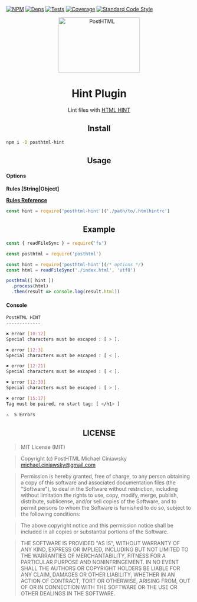 [![NPM][npm]][npm-url]
[![Deps][deps]][deps-url]
[![Tests][travis]][travis-url]
[![Coverage][cover]][cover-url]
[![Standard Code Style][style]][style-url]

<div align="center">
  <img width="220" height="150" title="PostHTML" src="http://posthtml.github.io/posthtml/logo.svg">
  <h1>Hint Plugin</h1>
  <p>Lint files with <a href="http://htmlhint.com">HTML HINT</a></p>
</div>

<h2 align="center">Install</h2>

```bash
npm i -D posthtml-hint
```

<h2 align="center">Usage</h2>

#### Options

**Rules [String|Object]**

**[Rules Reference](https://github.com/yaniswang/HTMLHint/wiki/Rules)**

```js
const hint = require('posthtml-hint')('./path/to/.htmlhintrc')
```

<h2 align="center">Example</h2>

```js
const { readFileSync } = require('fs')

const posthtml = require('posthtml')

const hint = require('posthtml-hint')(/* options */)
const html = readFileSync('./index.html', 'utf8')

posthtml([ hint ])
  .process(html)
  .then(result => console.log(result.html))
```

#### Console

```bash
PostHTML HINT
-------------

✖ error [10:12]
Special characters must be escaped : [ > ].

✖ error [12:3]
Special characters must be escaped : [ < ].

✖ error [12:21]
Special characters must be escaped : [ < ].

✖ error [12:30]
Special characters must be escaped : [ > ].

✖ error [15:17]
Tag must be paired, no start tag: [ </h1> ]

⚠  5 Errors
```

<h2 align="center">LICENSE</h2>

> MIT License (MIT)

>Copyright (c) PostHTML Michael Ciniawsky <michael.ciniawsky@gmail.com>

> Permission is hereby granted, free of charge, to any person obtaining a copy
of this software and associated documentation files (the "Software"), to deal
in the Software without restriction, including without limitation the rights
to use, copy, modify, merge, publish, distribute, sublicense, and/or sell
copies of the Software, and to permit persons to whom the Software is
furnished to do so, subject to the following conditions:

> The above copyright notice and this permission notice shall be included in all
copies or substantial portions of the Software.

> THE SOFTWARE IS PROVIDED "AS IS", WITHOUT WARRANTY OF ANY KIND, EXPRESS OR
IMPLIED, INCLUDING BUT NOT LIMITED TO THE WARRANTIES OF MERCHANTABILITY,
FITNESS FOR A PARTICULAR PURPOSE AND NONINFRINGEMENT. IN NO EVENT SHALL THE
AUTHORS OR COPYRIGHT HOLDERS BE LIABLE FOR ANY CLAIM, DAMAGES OR OTHER
LIABILITY, WHETHER IN AN ACTION OF CONTRACT, TORT OR OTHERWISE, ARISING FROM,
OUT OF OR IN CONNECTION WITH THE SOFTWARE OR THE USE OR OTHER DEALINGS IN THE
SOFTWARE.

[npm]: https://img.shields.io/npm/v/posthtml-hint.svg
[npm-url]: https://npmjs.com/package/posthtml-hint

[deps]: https://david-dm.org/posthtml/posthtml-hint.svg
[deps-url]: https://david-dm.org/posthtml/posthtml-hint

[style]: https://img.shields.io/badge/code%20style-standard-yellow.svg
[style-url]: http://standardjs.com/

[travis]: http://img.shields.io/travis/posthtml/posthtml-hint.svg
[travis-url]: https://travis-ci.org/posthtml/posthtml-hint

[cover]: https://coveralls.io/repos/github/posthtml/posthtml-hint/badge.svg?branch=master
[cover-url]: https://coveralls.io/github/posthtml/posthtml-hint?branch=master
